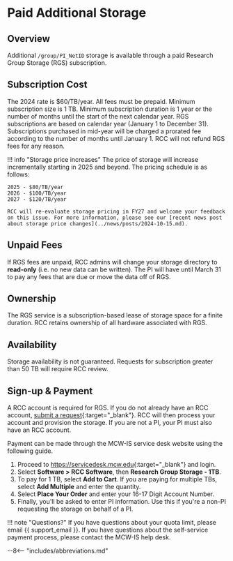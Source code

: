 # Paid Additional Storage

## Overview

Additional `/group/PI_NetID` storage is available through a paid Research Group Storage (RGS) subscription.

## Subscription Cost

The 2024 rate is $60/TB/year. All fees must be prepaid. Minimum subscription size is 1 TB. Minimum subscription duration is 1 year or the number of months until the start of the next calendar year. RGS subscriptions are based on calendar year (January 1 to December 31). Subscriptions purchased in mid-year will be charged a prorated fee according to the number of months until January 1. RCC will not refund RGS fees for any reason.

!!! info "Storage price increases"
    The price of storage will increase incrementally starting in 2025 and beyond. The pricing schedule is as follows:

    2025 - $80/TB/year  
    2026 - $100/TB/year  
    2027 - $120/TB/year
    
    RCC will re-evaluate storage pricing in FY27 and welcome your feedback on this issue. For more information, please see our [recent news post about storage price changes](../news/posts/2024-10-15.md).

## Unpaid Fees

If RGS fees are unpaid, RCC admins will change your storage directory to **read-only** (i.e. no new data can be written). The PI will have until March 31 to pay any fees that are due or move the data off of RGS.

## Ownership

The RGS service is a subscription-based lease of storage space for a finite duration. RCC retains ownership of all hardware associated with RGS.

## Availability

Storage availability is not guaranteed. Requests for subscription greater than 50 TB will require RCC review.

## Sign-up & Payment

A RCC account is required for RGS. If you do not already have an RCC account, [submit a request](https://forms.office.com/r/98QNm6cAyt){:target="_blank"}. RCC will then process your account and provision the storage. If you are not a PI, your PI must also have an RCC account.

Payment can be made through the MCW-IS service desk website using the following guide.

1. Proceed to <https://servicedesk.mcw.edu>{:target="_blank"} and login.
2. Select **Software > RCC Software**, then **Research Group Storage - 1TB**.
3. To pay for 1 TB, select **Add to Cart**. If you are paying for multiple TBs, select **Add Multiple** and enter the quantity.
4. Select **Place Your Order** and enter your 16-17 Digit Account Number.
5. Finally, you'll be asked to enter PI information. Use this if you're a non-PI requesting the storage on behalf of a PI.

!!! note "Questions?"
    If you have questions about your quota limit, please email {{ support_email }}. If you have questions about the self-service payment process, please contact the MCW-IS help desk.

--8<-- "includes/abbreviations.md"

